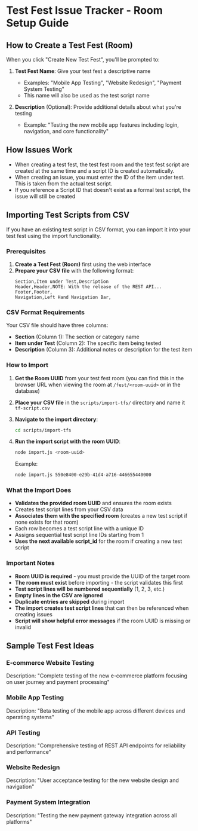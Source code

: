 # Test Fest Issue Tracker - Room Setup Guide

## How to Create a Test Fest (Room)

When you click "Create New Test Fest", you'll be prompted to:

1. **Test Fest Name**: Give your test fest a descriptive name

   - Examples: "Mobile App Testing", "Website Redesign", "Payment System Testing"
   - This name will also be used as the test script name

2. **Description** (Optional): Provide additional details about what you're testing
   - Example: "Testing the new mobile app features including login, navigation, and core functionality"

## How Issues Work

- When creating a test fest, the test fest room and the test fest script are created at the same time and a script ID is created automatically.
- When creating an issue, you must enter the ID of the item under test. This is taken from the actual test script.
- If you reference a Script ID that doesn't exist as a formal test script, the issue will still be created

## Importing Test Scripts from CSV

If you have an existing test script in CSV format, you can import it into your test fest using the import functionality.

### Prerequisites

1. **Create a Test Fest (Room)** first using the web interface
2. **Prepare your CSV file** with the following format:
   ```csv
   Section,Item under Test,Description
   Header,Header,NOTE: With the release of the REST API...
   Footer,Footer,
   Navigation,Left Hand Navigation Bar,
   ```

### CSV Format Requirements

Your CSV file should have three columns:

- **Section** (Column 1): The section or category name
- **Item under Test** (Column 2): The specific item being tested
- **Description** (Column 3): Additional notes or description for the test item

### How to Import

1. **Get the Room UUID** from your test fest room (you can find this in the browser URL when viewing the room at `/fest/<room-uuid>` or in the database)

2. **Place your CSV file** in the `scripts/import-tfs/` directory and name it `tf-script.csv`

3. **Navigate to the import directory**:

   ```bash
   cd scripts/import-tfs
   ```

4. **Run the import script with the room UUID**:

   ```bash
   node import.js <room-uuid>
   ```

   Example:

   ```bash
   node import.js 550e8400-e29b-41d4-a716-446655440000
   ```

### What the Import Does

- **Validates the provided room UUID** and ensures the room exists
- Creates test script lines from your CSV data
- **Associates them with the specified room** (creates a new test script if none exists for that room)
- Each row becomes a test script line with a unique ID
- Assigns sequential test script line IDs starting from 1
- **Uses the next available script_id** for the room if creating a new test script

### Important Notes

- **Room UUID is required** - you must provide the UUID of the target room
- **The room must exist** before importing - the script validates this first
- **Test script lines will be numbered sequentially** (1, 2, 3, etc.)
- **Empty lines in the CSV are ignored**
- **Duplicate entries are skipped** during import
- **The import creates test script lines** that can then be referenced when creating issues
- **Script will show helpful error messages** if the room UUID is missing or invalid

## Sample Test Fest Ideas

### E-commerce Website Testing

Description: "Complete testing of the new e-commerce platform focusing on user journey and payment processing"

### Mobile App Testing

Description: "Beta testing of the mobile app across different devices and operating systems"

### API Testing

Description: "Comprehensive testing of REST API endpoints for reliability and performance"

### Website Redesign

Description: "User acceptance testing for the new website design and navigation"

### Payment System Integration

Description: "Testing the new payment gateway integration across all platforms"
